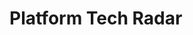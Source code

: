 <script setup>
    import TechRadar from '../../../components/TechRadar.vue'
</script>

# Platform Tech Radar

<TechRadar title="Platform Tech Radar"></TechRadar>